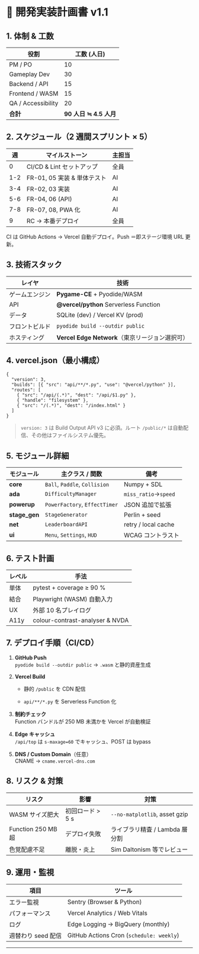
# 🚀 開発実装計画書 v1.1

## 1. 体制 & 工数

|役割|工数 (人日)|
|---|---|
|PM / PO|10|
|Gameplay Dev|30|
|Backend / API|15|
|Frontend / WASM|15|
|QA / Accessibility|20|
|**合計**|**90 人日 ≒ 4.5 人月**|

## 2. スケジュール（2 週間スプリント × 5）

| 週   | マイルストーン              | 主担当 |
| --- | -------------------- | --- |
| 0   | CI/CD & Lint セットアップ  | 全員  |
| 1-2 | FR-01, 05 実装 & 単体テスト | AI  |
| 3-4 | FR-02, 03 実装         | AI  |
| 5-6 | FR-04, 06 (API)      | AI  |
| 7-8 | FR-07, 08, PWA 化     | AI  |
| 9   | RC → 本番デプロイ          | 全員  |

CI は GitHub Actions → Vercel 自動デプロイ。Push ＝即ステージ環境 URL 更新。

## 3. 技術スタック

|レイヤ|技術|
|---|---|
|ゲームエンジン|**Pygame-CE** + Pyodide/WASM|
|API|**@vercel/python** Serverless Function|
|データ|SQLite (dev) / Vercel KV (prod)|
|フロントビルド|`pyodide build --outdir public`|
|ホスティング|**Vercel Edge Network**（東京リージョン選択可）|

## 4. vercel.json（最小構成）

```jsonc
{
  "version": 3,
  "builds": [{ "src": "api/**/*.py", "use": "@vercel/python" }],
  "routes": [
    { "src": "/api/(.*)", "dest": "/api/$1.py" },
    { "handle": "filesystem" },
    { "src": "/(.*)", "dest": "/index.html" }
  ]
}
```

> `version: 3` は Build Output API v3 に必須。ルート `/public/*` は自動配信、その他はファイルシステム優先。

## 5. モジュール詳細

|モジュール|主クラス / 関数|備考|
|---|---|---|
|**core**|`Ball`, `Paddle`, `Collision`|Numpy + SDL|
|**ada**|`DifficultyManager`|`miss_ratio`→`speed`|
|**powerup**|`PowerFactory`, `EffectTimer`|JSON 追加で拡張|
|**stage_gen**|`StageGenerator`|Perlin + seed|
|**net**|`LeaderboardAPI`|retry / local cache|
|**ui**|`Menu`, `Settings`, `HUD`|WCAG コントラスト|

## 6. テスト計画

|レベル|手法|
|---|---|
|単体|pytest + coverage ≥ 90 %|
|結合|Playwright (WASM) 自動入力|
|UX|外部 10 名プレイログ|
|A11y|colour-contrast-analyser & NVDA|

## 7. デプロイ手順（CI/CD）

1. **GitHub Push**  
    `pyodide build --outdir public` → `.wasm` と静的資産生成
    
2. **Vercel Build**
    
    - 静的 `/public` を CDN 配信
        
    - `api/**/*.py` を Serverless Function 化
        
3. **制約チェック**  
    Function バンドルが 250 MB 未満かを Vercel が自動検証
    
4. **Edge キャッシュ**  
    `/api/top` は `s-maxage=60` でキャッシュ、POST は bypass
    
5. **DNS / Custom Domain**（任意）  
    CNAME → `cname.vercel-dns.com`
    

## 8. リスク & 対策

|リスク|影響|対策|
|---|---|---|
|WASM サイズ肥大|初回ロード > 5 s|`--no-matplotlib`, asset gzip|
|Function 250 MB 超|デプロイ失敗|ライブラリ精査 / Lambda 層分割|
|色覚配慮不足|離脱・炎上|Sim Daltonism 等でレビュー|

## 9. 運用・監視

|項目|ツール|
|---|---|
|エラー監視|Sentry (Browser & Python)|
|パフォーマンス|Vercel Analytics / Web Vitals|
|ログ|Edge Logging → BigQuery (monthly)|
|週替わり seed 配信|GitHub Actions Cron (`schedule: weekly`)|

---